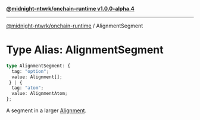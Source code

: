 [**@midnight-ntwrk/onchain-runtime v1.0.0-alpha.4**](../README.md)

***

[@midnight-ntwrk/onchain-runtime](../globals.md) / AlignmentSegment

# Type Alias: AlignmentSegment

```ts
type AlignmentSegment: {
  tag: "option";
  value: Alignment[];
 } | {
  tag: "atom";
  value: AlignmentAtom;
};
```

A segment in a larger [Alignment](Alignment.md).
